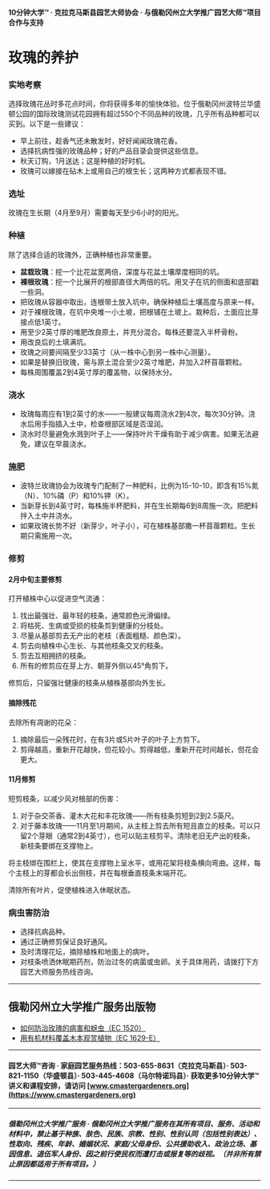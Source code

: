 #### 10分钟大学™ · 克拉克马斯县园艺大师协会 · 与俄勒冈州立大学推广园艺大师™项目合作与支持

# 玫瑰的养护

### 实地考察

选择玫瑰花丛时多花点时间，你将获得多年的愉快体验。位于俄勒冈州波特兰华盛顿公园的国际玫瑰测试花园拥有超过550个不同品种的玫瑰，几乎所有品种都可以买到。以下是一些建议：

- 早上前往，趁香气还未散发时，好好闻闻玫瑰花香。
- 选择抗病性强的玫瑰品种；好的产品目录会提供这些信息。
- 秋天订购，1月送达；这是种植的好时机。
- 玫瑰可以嫁接在砧木上或用自己的根生长；这两种方式都表现不错。

### 选址

玫瑰在生长期（4月至9月）需要每天至少6小时的阳光。

### 种植

除了选择合适的玫瑰外，正确种植也非常重要。

- **盆栽玫瑰**：挖一个比花盆宽两倍，深度与花盆土壤厚度相同的坑。
- **裸根玫瑰**：挖一个比展开的根部直径大两倍的坑。用叉子在坑的侧面和底部戳一些洞。
- 把玫瑰从容器中取出，连根带土放入坑中。确保种植后土壤高度与原来一样。
- 对于裸根玫瑰，在坑中央堆一小土坡，把根铺在土坡上。栽种后，土面应比芽接点低1英寸。
- 用至少2英寸厚的堆肥改良原土，并充分混合。每株还要混入半杯骨粉。
- 用改良后的土填满坑。
- 玫瑰之间要间隔至少33英寸（从一株中心到另一株中心测量）。
- 如果是替换旧玫瑰，需与原土混合至少2英寸堆肥，并加入2杯苜蓿颗粒。
- 每株周围覆盖2到4英寸厚的覆盖物，以保持水分。

### 浇水

- 玫瑰每周应有1到2英寸的水——一般建议每周浇水2到4次，每次30分钟。浇水后用手指插入土中，检查根部区域是否湿润。
- 浇水时尽量避免水溅到叶子上——保持叶片干燥有助于减少病害。如果无法避免，建议在早晨浇水。

### 施肥

- 波特兰玫瑰协会为玫瑰专门配制了一种肥料，比例为15-10-10，即含有15%氮（N）、10%磷（P）和10%钾（K）。
- 当新芽长到4英寸时，每株施半杯肥料，并在生长期每6到8周施一次。把肥料拌入土中并浇水。
- 如果玫瑰长势不好（新芽少，叶子小），可在植株基部撒一杯苜蓿颗粒。生长期只需施用一次。

### 修剪

#### 2月中旬主要修剪

打开植株中心以促进空气流通：

1. 找出最强壮、最年轻的枝条，通常颜色光滑偏绿。
2. 将枯死、生病或受损的枝条剪到健康的分枝处。
3. 尽量从基部剪去无产出的老枝（表面粗糙、颜色深）。
4. 剪去向植株中心生长、与其他枝条交叉的枝条。
5. 剪去互相拥挤的枝条。
6. 所有的修剪应在芽上方、朝芽外侧以45°角剪下。

修剪后，只留强壮健康的枝条从植株基部向外生长。

#### 摘除残花

去除所有凋谢的花朵：

1. 摘除最后一朵残花时，在有3片或5片叶子的叶子上方剪下。
2. 剪得越高，重新开花越快，但花较小。剪得越低，重新开花时间越长，但花会更大。

#### 11月修剪

短剪枝条，以减少风对根部的伤害：

1. 对于杂交茶香、灌木大花和丰花玫瑰——所有枝条剪短到2到2.5英尺。
2. 对于藤本玫瑰——11月至1月期间，从主枝上剪去所有短且直立的枝条。可以只留2个芽眼（通常2到4英寸），也可以贴主枝剪平。清除老旧无产出的枝条，新枝条要绑在支撑物上。

将主枝绑在围栏上，使其在支撑物上呈水平，或用花架将枝条横向弯曲。这样，每个主枝上的芽都会长出侧枝，并在每根垂直枝条末端开花。

清除所有叶片，促使植株进入休眠状态。

### 病虫害防治

- 选择抗病品种。
- 通过正确修剪保证良好通风。
- 及时清理花坛，摘除植株和地面上的病叶。
- 对枝条喷洒休眠期药剂，防治过冬的病菌或虫卵。关于具体用药，请拨打下方园艺大师服务热线咨询。

---

## 俄勒冈州立大学推广服务出版物

- [如何防治玫瑰的病害和蚜虫（EC 1520）](https://catalog.extension.oregonstate.edu/ec1520)
- [用有机材料覆盖木本观赏植物（EC 1629-E）](https://catalog.extension.oregonstate.edu/ec1629-e)

---

#### 园艺大师™咨询 · 家庭园艺服务热线：503-655-8631（克拉克马斯县）· 503-821-1150（华盛顿县）· 503-445-4608（马尔特诺玛县）· 获取更多10分钟大学™讲义和课程安排，请访问 [www.cmastergardeners.org](https://www.cmastergardeners.org)

---

##### 俄勒冈州立大学推广服务 · 俄勒冈州立大学推广服务在其所有项目、服务、活动和材料中，禁止基于种族、肤色、民族、宗教、性别、性别认同（包括性别表达）、性取向、残疾、年龄、婚姻状况、家庭/父母身份、公共援助收入、政治立场、基因信息、退伍军人身份、因之前行使民权而遭打击或报复等的歧视。（并非所有禁止原因都适用于所有项目。）
---